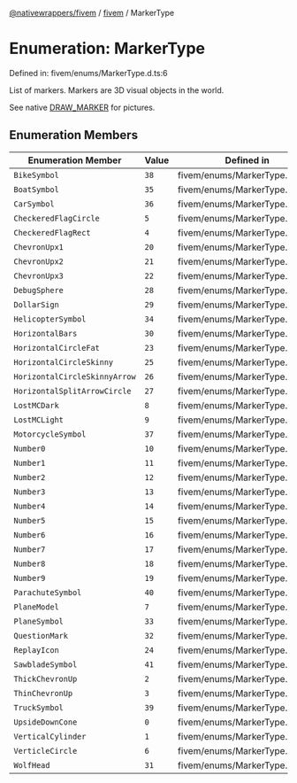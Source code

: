 [@nativewrappers/fivem](../../README.md) / [fivem](../README.md) / MarkerType

# Enumeration: MarkerType

Defined in: fivem/enums/MarkerType.d.ts:6

List of markers. Markers are 3D visual objects in the world.

See native [DRAW_MARKER](https://docs.fivem.net/game-references/markers/) for pictures.

## Enumeration Members

| Enumeration Member | Value | Defined in |
| ------ | ------ | ------ |
| <a id="bikesymbol"></a> `BikeSymbol` | `38` | fivem/enums/MarkerType.d.ts:45 |
| <a id="boatsymbol"></a> `BoatSymbol` | `35` | fivem/enums/MarkerType.d.ts:42 |
| <a id="carsymbol"></a> `CarSymbol` | `36` | fivem/enums/MarkerType.d.ts:43 |
| <a id="checkeredflagcircle"></a> `CheckeredFlagCircle` | `5` | fivem/enums/MarkerType.d.ts:12 |
| <a id="checkeredflagrect"></a> `CheckeredFlagRect` | `4` | fivem/enums/MarkerType.d.ts:11 |
| <a id="chevronupx1"></a> `ChevronUpx1` | `20` | fivem/enums/MarkerType.d.ts:27 |
| <a id="chevronupx2"></a> `ChevronUpx2` | `21` | fivem/enums/MarkerType.d.ts:28 |
| <a id="chevronupx3"></a> `ChevronUpx3` | `22` | fivem/enums/MarkerType.d.ts:29 |
| <a id="debugsphere"></a> `DebugSphere` | `28` | fivem/enums/MarkerType.d.ts:35 |
| <a id="dollarsign"></a> `DollarSign` | `29` | fivem/enums/MarkerType.d.ts:36 |
| <a id="helicoptersymbol"></a> `HelicopterSymbol` | `34` | fivem/enums/MarkerType.d.ts:41 |
| <a id="horizontalbars"></a> `HorizontalBars` | `30` | fivem/enums/MarkerType.d.ts:37 |
| <a id="horizontalcirclefat"></a> `HorizontalCircleFat` | `23` | fivem/enums/MarkerType.d.ts:30 |
| <a id="horizontalcircleskinny"></a> `HorizontalCircleSkinny` | `25` | fivem/enums/MarkerType.d.ts:32 |
| <a id="horizontalcircleskinnyarrow"></a> `HorizontalCircleSkinnyArrow` | `26` | fivem/enums/MarkerType.d.ts:33 |
| <a id="horizontalsplitarrowcircle"></a> `HorizontalSplitArrowCircle` | `27` | fivem/enums/MarkerType.d.ts:34 |
| <a id="lostmcdark"></a> `LostMCDark` | `8` | fivem/enums/MarkerType.d.ts:15 |
| <a id="lostmclight"></a> `LostMCLight` | `9` | fivem/enums/MarkerType.d.ts:16 |
| <a id="motorcyclesymbol"></a> `MotorcycleSymbol` | `37` | fivem/enums/MarkerType.d.ts:44 |
| <a id="number0"></a> `Number0` | `10` | fivem/enums/MarkerType.d.ts:17 |
| <a id="number1"></a> `Number1` | `11` | fivem/enums/MarkerType.d.ts:18 |
| <a id="number2"></a> `Number2` | `12` | fivem/enums/MarkerType.d.ts:19 |
| <a id="number3"></a> `Number3` | `13` | fivem/enums/MarkerType.d.ts:20 |
| <a id="number4"></a> `Number4` | `14` | fivem/enums/MarkerType.d.ts:21 |
| <a id="number5"></a> `Number5` | `15` | fivem/enums/MarkerType.d.ts:22 |
| <a id="number6"></a> `Number6` | `16` | fivem/enums/MarkerType.d.ts:23 |
| <a id="number7"></a> `Number7` | `17` | fivem/enums/MarkerType.d.ts:24 |
| <a id="number8"></a> `Number8` | `18` | fivem/enums/MarkerType.d.ts:25 |
| <a id="number9"></a> `Number9` | `19` | fivem/enums/MarkerType.d.ts:26 |
| <a id="parachutesymbol"></a> `ParachuteSymbol` | `40` | fivem/enums/MarkerType.d.ts:47 |
| <a id="planemodel"></a> `PlaneModel` | `7` | fivem/enums/MarkerType.d.ts:14 |
| <a id="planesymbol"></a> `PlaneSymbol` | `33` | fivem/enums/MarkerType.d.ts:40 |
| <a id="questionmark"></a> `QuestionMark` | `32` | fivem/enums/MarkerType.d.ts:39 |
| <a id="replayicon"></a> `ReplayIcon` | `24` | fivem/enums/MarkerType.d.ts:31 |
| <a id="sawbladesymbol"></a> `SawbladeSymbol` | `41` | fivem/enums/MarkerType.d.ts:48 |
| <a id="thickchevronup"></a> `ThickChevronUp` | `2` | fivem/enums/MarkerType.d.ts:9 |
| <a id="thinchevronup"></a> `ThinChevronUp` | `3` | fivem/enums/MarkerType.d.ts:10 |
| <a id="trucksymbol"></a> `TruckSymbol` | `39` | fivem/enums/MarkerType.d.ts:46 |
| <a id="upsidedowncone"></a> `UpsideDownCone` | `0` | fivem/enums/MarkerType.d.ts:7 |
| <a id="verticalcylinder"></a> `VerticalCylinder` | `1` | fivem/enums/MarkerType.d.ts:8 |
| <a id="verticlecircle"></a> `VerticleCircle` | `6` | fivem/enums/MarkerType.d.ts:13 |
| <a id="wolfhead"></a> `WolfHead` | `31` | fivem/enums/MarkerType.d.ts:38 |
